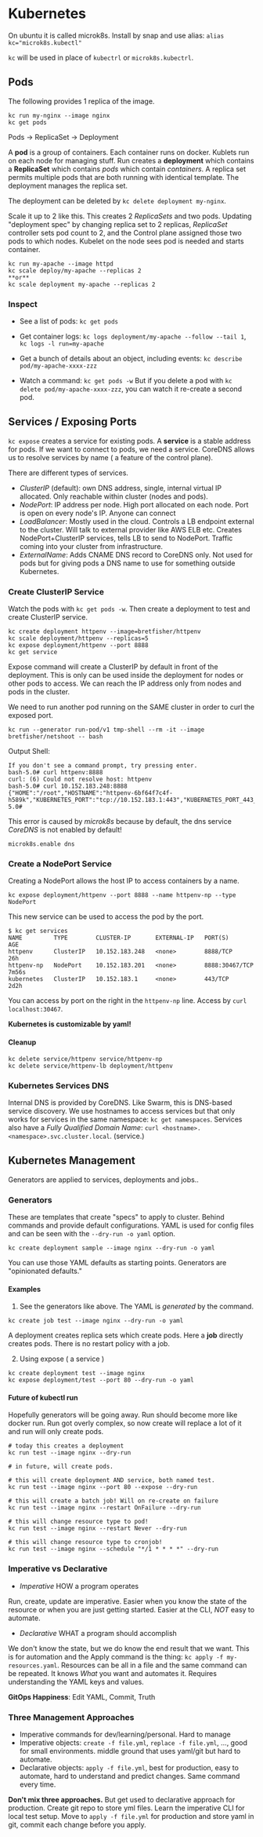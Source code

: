 # Kubernetes
On ubuntu it is called microk8s. Install by snap and use alias: `alias kc="microk8s.kubectl"`

`kc` will be used in place of `kubectrl` or `microk8s.kubectrl`.

## Pods
The following provides 1 replica of the image.
```
kc run my-nginx --image nginx
kc get pods
```

Pods -> ReplicaSet -> Deployment

A **pod** is a group of containers. Each container runs on docker. Kublets run on each node for managing stuff. Run creates a **deployment** which contains a **ReplicaSet** which contains *pods* which contain *containers*. A replica set permits multiple pods that are both running with identical template. The deployment manages the replica set.

The deployment can be deleted by `kc delete deployment my-nginx`.

Scale it up to 2 like this. This creates 2 *ReplicaSets* and two pods. Updating "deployment spec" by changing replica set to 2 replicas, *ReplicaSet* controller sets pod  count to 2, and the Control plane assigned those two pods to which nodes. Kubelet on the node sees pod is needed and starts container.
```
kc run my-apache --image httpd
kc scale deploy/my-apache --replicas 2
**or** 
kc scale deployment my-apache --replicas 2
```

### Inspect
* See a list of pods: 
`kc get pods`

* Get container logs: 
`kc logs deployment/my-apache --follow --tail 1`, 
`kc logs -l run=my-apache`

* Get a bunch of details about an object, including events: 
`kc describe pod/my-apache-xxxx-zzz`

* Watch a command: 
```kc get pods -w```
But if you delete a pod with `kc delete pod/my-apache-xxxx-zzz`, you can watch it re-create a second pod.

## Services / Exposing Ports
`kc expose` creates a service for existing pods. A **service** is a stable address for pods. If we want to connect to pods, we need a service. CoreDNS allows us to resolve services by name ( a feature of the control plane).

There are different types of services. 
* *ClusterIP* (default): own DNS address, single, internal virtual IP allocated. Only reachable within cluster (nodes and pods). 
* *NodePort*: IP address per node. High port allocated on each node. Port is open on every node's IP. Anyone can connect
* *LoadBalancer*: Mostly used in the cloud. Controls a LB endpoint external to the cluster. Will talk to external provider like AWS ELB etc. Creates NodePort+ClusterIP services, tells LB to send to NodePort. Traffic coming into your cluster from infrastructure.
* *ExternalName*:  Adds CNAME DNS record to CoreDNS only. Not used for pods but for giving pods a DNS name to use for something outside Kubernetes.

### Create ClusterIP Service
Watch the pods with `kc get pods -w`. Then create a deployment to test and create ClusterIP service. 
```
kc create deployment httpenv --image=bretfisher/httpenv
kc scale deployment/httpenv --replicas=5
kc expose deployment/httpenv --port 8888
kc get service
```
Expose command will create a ClusterIP by default in front of the deployment. This is only can be used inside the deployment for nodes or other pods to access. We can reach the IP address only from nodes and pods in the cluster.

We need to run another pod running on the SAME cluster in order to curl the exposed port.
```
kc run --generator run-pod/v1 tmp-shell --rm -it --image bretfisher/netshoot -- bash
```
Output Shell:
```
If you don't see a command prompt, try pressing enter.
bash-5.0# curl httpenv:8888
curl: (6) Could not resolve host: httpenv
bash-5.0# curl 10.152.183.248:8888
{"HOME":"/root","HOSTNAME":"httpenv-6bf64f7c4f-h589k","KUBERNETES_PORT":"tcp://10.152.183.1:443","KUBERNETES_PORT_443_TCP":"tcp://10.152.183.1:443","KUBERNETES_PORT_443_TCP_ADDR":"10.152.183.1","KUBERNETES_PORT_443_TCP_PORT":"443","KUBERNETES_PORT_443_TCP_PROTO":"tcp","KUBERNETES_SERVICE_HOST":"10.152.183.1","KUBERNETES_SERVICE_PORT":"443","KUBERNETES_SERVICE_PORT_HTTPS":"443","PATH":"/usr/local/sbin:/usr/local/bin:/usr/sbin:/usr/bin:/sbin:/bin"}bash-5.0# 
```
This error is caused by *microk8s* because by default, the dns service *CoreDNS* is not enabled by default! 
```
microk8s.enable dns
```
### Create a NodePort Service
Creating a NodePort allows the host IP to access containers by a name.
```
kc expose deployment/httpenv --port 8888 --name httpenv-np --type NodePort
```
This new service can be used to access the pod by the port.
```
$ kc get services
NAME         TYPE        CLUSTER-IP       EXTERNAL-IP   PORT(S)          AGE
httpenv      ClusterIP   10.152.183.248   <none>        8888/TCP         26h
httpenv-np   NodePort    10.152.183.201   <none>        8888:30467/TCP   7m56s
kubernetes   ClusterIP   10.152.183.1     <none>        443/TCP          2d2h
```
You can access by port on the right in the `httpenv-np` line. Access by `curl localhost:30467`.

**Kubernetes is customizable by yaml!**

#### Cleanup
```
kc delete service/httpenv service/httpenv-np
kc delete service/httpenv-lb deployment/httpenv
```

### Kubernetes Services DNS
Internal DNS is provided by CoreDNS. Like Swarm, this is DNS-based service discovery. We use hostnames to access services but that only works for services in the same namespace: `kc get namespaces`. Services also have a *Fully Qualified Domain Name*: `curl <hostname>.<namespace>.svc.cluster.local`. (service.<default DNS name>)

## Kubernetes Management
Generators are applied to services, deployments and jobs..
### Generators
These are templates that create "specs" to apply to cluster. Behind commands and provide default configurations. YAML is used for config files and can be seen with the `--dry-run -o yaml` option.
```
kc create deployment sample --image nginx --dry-run -o yaml
```
You can use those YAML defaults as starting points. Generators are "opinionated defaults."
#### Examples
1. See the generators like above. The YAML is *generated* by the command.
```
kc create job test --image nginx --dry-run -o yaml
```
A deployment creates replica sets which create pods. Here a **job** directly creates pods. There is no restart policy with a job.

2. Using expose ( a service )
```
kc create deployment test --image nginx
kc expose deployment/test --port 80 --dry-run -o yaml
```

#### Future of kubectl run
Hopefully generators will be going away. Run should become more like docker run. Run got overly complex, so now create will replace a lot of it and run will only create pods.
```
# today this creates a deployment
kc run test --image nginx --dry-run

# in future, will create pods.

# this will create deployment AND service, both named test.
kc run test --image nginx --port 80 --expose --dry-run

# this will create a batch job! Will on re-create on failure
kc run test --image nginx --restart OnFailure --dry-run

# this will change resource type to pod!
kc run test --image nginx --restart Never --dry-run

# this will change resource type to cronjob!
kc run test --image nginx --schedule "*/1 * * * *" --dry-run
```
### Imperative vs Declarative
* *Imperative* HOW a program operates

Run, create, update are imperative. Easier when you know the state of the resource or when you are just getting started. Easier at the CLI, *NOT* easy to automate.

* *Declarative* WHAT a program should accomplish

We don't know the state, but we do know the end result that we want. This is for automation and the Apply command is the thing: `kc apply -f my-resources.yaml`. Resources can be all in a file and the same command can be repeated. It knows *What* you want and automates it. Requires understanding the YAML keys and values.

**GitOps Happiness**: Edit YAML, Commit, Truth

### Three Management Approaches

* Imperative commands for dev/learning/personal. Hard to manage
* Imperative objects: `create -f file.yml`, `replace -f file.yml`, ..., good for small environments. middle ground that uses yaml/git but hard to automate.
* Declarative objects: `apply -f file.yml`, best for production, easy to automate, hard to understand and predict changes. Same command every time.

**Don't mix three approaches.** But get used to declarative approach for production. Create git repo to store yml files. Learn the imperative CLI for local test setup. Move to `apply -f file.yml` for production and store yaml in git, commit each change before you apply.
